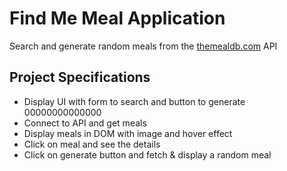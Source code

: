 # Find Me Meal Application

Search and generate random meals from the [themealdb.com](https://www.themealdb.com) API

## Project Specifications

- Display UI with form to search and button to generate 00000000000000
- Connect to API and get meals
- Display meals in DOM with image and hover effect
- Click on meal and see the details
- Click on generate button and fetch & display a random meal
